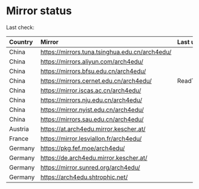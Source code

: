 <script src="./time.js"></script>
# Mirror status
Last check: <script type="text/javascript">localize(1748939702.8364477);</script>

|Country|Mirror|Last update|
|:------|:-----|:----------|
|China|https://mirrors.tuna.tsinghua.edu.cn/arch4edu/|<script type="text/javascript">localize(1748890027);</script>|
|China|https://mirrors.aliyun.com/arch4edu/|<script type="text/javascript">localize(1748760430);</script>|
|China|https://mirrors.bfsu.edu.cn/arch4edu/|<script type="text/javascript">localize(1748890027);</script>|
|China|https://mirrors.cernet.edu.cn/arch4edu/|ReadTimeout|
|China|https://mirror.iscas.ac.cn/arch4edu/|<script type="text/javascript">localize(1748890027);</script>|
|China|https://mirrors.nju.edu.cn/arch4edu/|<script type="text/javascript">localize(1748847087);</script>|
|China|https://mirror.nyist.edu.cn/arch4edu/|<script type="text/javascript">localize(1748890027);</script>|
|China|https://mirrors.sau.edu.cn/arch4edu/|<script type="text/javascript">localize(1731653531);</script>|
|Austria|https://at.arch4edu.mirror.kescher.at/|<script type="text/javascript">localize(1748890027);</script>|
|France|https://mirror.lesviallon.fr/arch4edu/|<script type="text/javascript">localize(1748890027);</script>|
|Germany|https://pkg.fef.moe/arch4edu/|<script type="text/javascript">localize(1748890027);</script>|
|Germany|https://de.arch4edu.mirror.kescher.at/|<script type="text/javascript">localize(1748890027);</script>|
|Germany|https://mirror.sunred.org/arch4edu/|<script type="text/javascript">localize(1748890027);</script>|
|Germany|https://arch4edu.shtrophic.net/|<script type="text/javascript">localize(1748890027);</script>|

<script src="./tablefilter/tablefilter.js"></script>
<script src="./table.js"></script>